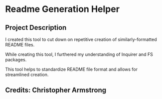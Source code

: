 # Readme Generation Helper

## Project Description

I created this tool to cut down on repetitive creation of similarly-formatted README files.

While creating this tool, I furthered my understanding of Inquirer and FS packages.

This tool helps to standardize README file format and allows for streamlined creation.

## Credits: Christopher Armstrong
